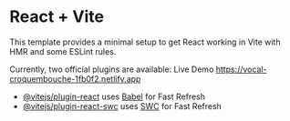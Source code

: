 # React + Vite

This template provides a minimal setup to get React working in Vite with HMR and some ESLint rules.

Currently, two official plugins are available:
Live Demo
https://vocal-croquembouche-1fb0f2.netlify.app
- [@vitejs/plugin-react](https://github.com/vitejs/vite-plugin-react/blob/main/packages/plugin-react/README.md) uses [Babel](https://babeljs.io/) for Fast Refresh
- [@vitejs/plugin-react-swc](https://github.com/vitejs/vite-plugin-react-swc) uses [SWC](https://swc.rs/) for Fast Refresh
